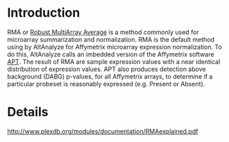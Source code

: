 # Introduction #

RMA or [Robust MultiArray Average](http://www.ncbi.nlm.nih.gov/pubmed/12925520) is a method commonly used for microarray summarization and normalization. RMA is the default method using by AltAnalyze for Affymetrix microarray expression normalization. To do this, AltAnalyze calls an imbedded version of the Affymetrix software [APT](APT.md). The result of RMA are sample expression values with a near identical distribution of expression values. APT also produces detection above background (DABG) p-values, for all Affymetrix arrays, to determine if a particular probeset is reasonably expressed (e.g. Present or Absent).

# Details #
http://www.plexdb.org/modules/documentation/RMAexplained.pdf